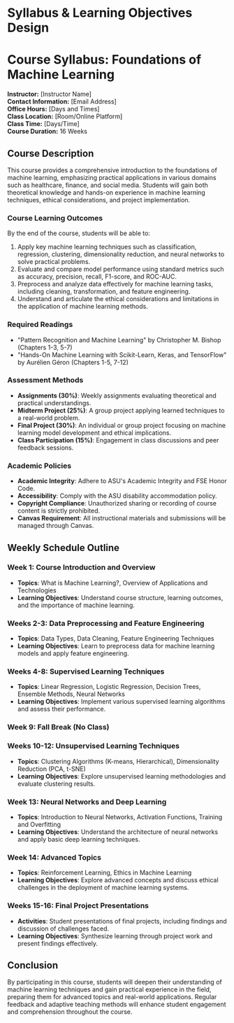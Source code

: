 Syllabus & Learning Objectives Design
=====================================

# Course Syllabus: Foundations of Machine Learning

**Instructor:** [Instructor Name]  
**Contact Information:** [Email Address]  
**Office Hours:** [Days and Times]  
**Class Location:** [Room/Online Platform]  
**Class Time:** [Days/Time]  
**Course Duration:** 16 Weeks

## Course Description
This course provides a comprehensive introduction to the foundations of machine learning, emphasizing practical applications in various domains such as healthcare, finance, and social media. Students will gain both theoretical knowledge and hands-on experience in machine learning techniques, ethical considerations, and project implementation.

### Course Learning Outcomes
By the end of the course, students will be able to:
1. Apply key machine learning techniques such as classification, regression, clustering, dimensionality reduction, and neural networks to solve practical problems.
2. Evaluate and compare model performance using standard metrics such as accuracy, precision, recall, F1-score, and ROC-AUC.
3. Preprocess and analyze data effectively for machine learning tasks, including cleaning, transformation, and feature engineering.
4. Understand and articulate the ethical considerations and limitations in the application of machine learning methods.

### Required Readings
- "Pattern Recognition and Machine Learning" by Christopher M. Bishop (Chapters 1-3, 5-7)
- "Hands-On Machine Learning with Scikit-Learn, Keras, and TensorFlow" by Aurélien Géron (Chapters 1-5, 7-12)

### Assessment Methods
- **Assignments (30%)**: Weekly assignments evaluating theoretical and practical understandings.
- **Midterm Project (25%)**: A group project applying learned techniques to a real-world problem.
- **Final Project (30%)**: An individual or group project focusing on machine learning model development and ethical implications.
- **Class Participation (15%)**: Engagement in class discussions and peer feedback sessions.

### Academic Policies
- **Academic Integrity**: Adhere to ASU's Academic Integrity and FSE Honor Code.
- **Accessibility**: Comply with the ASU disability accommodation policy.
- **Copyright Compliance**: Unauthorized sharing or recording of course content is strictly prohibited.
- **Canvas Requirement**: All instructional materials and submissions will be managed through Canvas.

## Weekly Schedule Outline

### Week 1: Course Introduction and Overview
- **Topics**: What is Machine Learning?, Overview of Applications and Technologies  
- **Learning Objectives**: Understand course structure, learning outcomes, and the importance of machine learning.

### Weeks 2-3: Data Preprocessing and Feature Engineering
- **Topics**: Data Types, Data Cleaning, Feature Engineering Techniques  
- **Learning Objectives**: Learn to preprocess data for machine learning models and apply feature engineering.

### Weeks 4-8: Supervised Learning Techniques
- **Topics**: Linear Regression, Logistic Regression, Decision Trees, Ensemble Methods, Neural Networks  
- **Learning Objectives**: Implement various supervised learning algorithms and assess their performance.

### Week 9: Fall Break (No Class)

### Weeks 10-12: Unsupervised Learning Techniques
- **Topics**: Clustering Algorithms (K-means, Hierarchical), Dimensionality Reduction (PCA, t-SNE)  
- **Learning Objectives**: Explore unsupervised learning methodologies and evaluate clustering results.

### Week 13: Neural Networks and Deep Learning
- **Topics**: Introduction to Neural Networks, Activation Functions, Training and Overfitting  
- **Learning Objectives**: Understand the architecture of neural networks and apply basic deep learning techniques.

### Week 14: Advanced Topics
- **Topics**: Reinforcement Learning, Ethics in Machine Learning  
- **Learning Objectives**: Explore advanced concepts and discuss ethical challenges in the deployment of machine learning systems.

### Weeks 15-16: Final Project Presentations
- **Activities**: Student presentations of final projects, including findings and discussion of challenges faced.  
- **Learning Objectives**: Synthesize learning through project work and present findings effectively.

## Conclusion
By participating in this course, students will deepen their understanding of machine learning techniques and gain practical experience in the field, preparing them for advanced topics and real-world applications. Regular feedback and adaptive teaching methods will enhance student engagement and comprehension throughout the course.